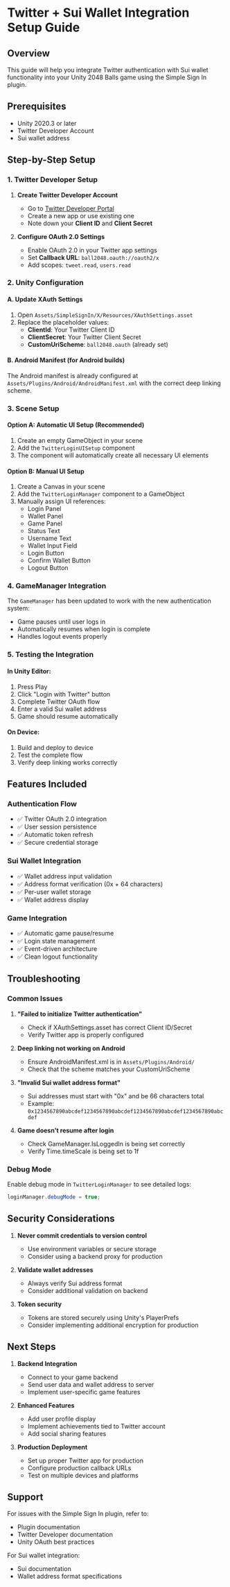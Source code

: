 # Twitter + Sui Wallet Integration Setup Guide

## Overview
This guide will help you integrate Twitter authentication with Sui wallet functionality into your Unity 2048 Balls game using the Simple Sign In plugin.

## Prerequisites
- Unity 2020.3 or later
- Twitter Developer Account
- Sui wallet address

## Step-by-Step Setup

### 1. Twitter Developer Setup

1. **Create Twitter Developer Account**
   - Go to [Twitter Developer Portal](https://developer.twitter.com/)
   - Create a new app or use existing one
   - Note down your **Client ID** and **Client Secret**

2. **Configure OAuth 2.0 Settings**
   - Enable OAuth 2.0 in your Twitter app settings
   - Set **Callback URL**: `ball2048.oauth://oauth2/x`
   - Add scopes: `tweet.read`, `users.read`

### 2. Unity Configuration

#### A. Update XAuth Settings
1. Open `Assets/SimpleSignIn/X/Resources/XAuthSettings.asset`
2. Replace the placeholder values:
   - **ClientId**: Your Twitter Client ID
   - **ClientSecret**: Your Twitter Client Secret
   - **CustomUriScheme**: `ball2048.oauth` (already set)

#### B. Android Manifest (for Android builds)
The Android manifest is already configured at `Assets/Plugins/Android/AndroidManifest.xml` with the correct deep linking scheme.

### 3. Scene Setup

#### Option A: Automatic UI Setup (Recommended)
1. Create an empty GameObject in your scene
2. Add the `TwitterLoginUISetup` component
3. The component will automatically create all necessary UI elements

#### Option B: Manual UI Setup
1. Create a Canvas in your scene
2. Add the `TwitterLoginManager` component to a GameObject
3. Manually assign UI references:
   - Login Panel
   - Wallet Panel  
   - Game Panel
   - Status Text
   - Username Text
   - Wallet Input Field
   - Login Button
   - Confirm Wallet Button
   - Logout Button

### 4. GameManager Integration

The `GameManager` has been updated to work with the new authentication system:
- Game pauses until user logs in
- Automatically resumes when login is complete
- Handles logout events properly

### 5. Testing the Integration

#### In Unity Editor:
1. Press Play
2. Click "Login with Twitter" button
3. Complete Twitter OAuth flow
4. Enter a valid Sui wallet address
5. Game should resume automatically

#### On Device:
1. Build and deploy to device
2. Test the complete flow
3. Verify deep linking works correctly

## Features Included

### Authentication Flow
- ✅ Twitter OAuth 2.0 integration
- ✅ User session persistence
- ✅ Automatic token refresh
- ✅ Secure credential storage

### Sui Wallet Integration
- ✅ Wallet address input validation
- ✅ Address format verification (0x + 64 characters)
- ✅ Per-user wallet storage
- ✅ Wallet address display

### Game Integration
- ✅ Automatic game pause/resume
- ✅ Login state management
- ✅ Event-driven architecture
- ✅ Clean logout functionality

## Troubleshooting

### Common Issues

1. **"Failed to initialize Twitter authentication"**
   - Check if XAuthSettings.asset has correct Client ID/Secret
   - Verify Twitter app is properly configured

2. **Deep linking not working on Android**
   - Ensure AndroidManifest.xml is in `Assets/Plugins/Android/`
   - Check that the scheme matches your CustomUriScheme

3. **"Invalid Sui wallet address format"**
   - Sui addresses must start with "0x" and be 66 characters total
   - Example: `0x1234567890abcdef1234567890abcdef1234567890abcdef1234567890abcdef`

4. **Game doesn't resume after login**
   - Check GameManager.IsLoggedIn is being set correctly
   - Verify Time.timeScale is being set to 1f

### Debug Mode
Enable debug mode in `TwitterLoginManager` to see detailed logs:
```csharp
loginManager.debugMode = true;
```

## Security Considerations

1. **Never commit credentials to version control**
   - Use environment variables or secure storage
   - Consider using a backend proxy for production

2. **Validate wallet addresses**
   - Always verify Sui address format
   - Consider additional validation on backend

3. **Token security**
   - Tokens are stored securely using Unity's PlayerPrefs
   - Consider implementing additional encryption for production

## Next Steps

1. **Backend Integration**
   - Connect to your game backend
   - Send user data and wallet address to server
   - Implement user-specific game features

2. **Enhanced Features**
   - Add user profile display
   - Implement achievements tied to Twitter account
   - Add social sharing features

3. **Production Deployment**
   - Set up proper Twitter app for production
   - Configure production callback URLs
   - Test on multiple devices and platforms

## Support

For issues with the Simple Sign In plugin, refer to:
- Plugin documentation
- Twitter Developer documentation
- Unity OAuth best practices

For Sui wallet integration:
- Sui documentation
- Wallet address format specifications
